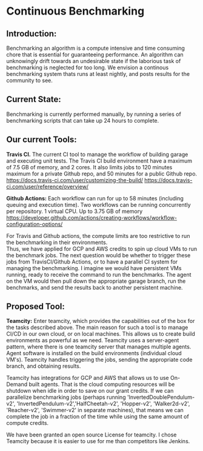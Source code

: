Continuous Benchmarking
=======

## Introduction:
Benchmarking an algorithm is a compute intensive and time consuming chore that is essential for guaranteeing performance. 
An algorithm can unknowingly drift towards an undesirable state if the laborious task of benchmarking is neglected for
too long.  We envision a continous benchmarking system thats runs at least nightly, and posts results for the community to see.

## Current State:
Benchmarking is currently performed manually, by running a series of benchmarking scripts that can take up
24 hours to complete.


## Our current Tools:
**Travis CI.** 
    The current CI tool to manage the workflow of building garage and executing unit tests.  The Travis CI build 
    environment have a maximum of 7.5 GB of memory, and 2 cores.  It also limits jobs to 120 minutes maximum for a
    private Github repo, and 50 minutes for a public Github repo.  
    https://docs.travis-ci.com/user/customizing-the-build/
    https://docs.travis-ci.com/user/reference/overview/

**Github Actions:**
    Each workflow can run for up to 58 minutes (including queuing and execution time).  Two workflows can be running 
    concurrently per repository.  1 virtual CPU.  Up to 3.75 GB of memory
    https://developer.github.com/actions/creating-workflows/workflow-configuration-options/

For Travis and Github actions, the compute limits are too restrictive to run the benchmarking in their environments.  
Thus, we have applied for GCP and AWS credits to spin up cloud VMs to run the benchmark jobs.  The next question would 
be whether to trigger these jobs from TravisCI/Github Actions, or to have a parallel CI system for managing the 
benchmarking.
I imagine we would have persistent VMs running, ready to receive the command to run the benchmarks.  The agent on the 
VM would then pull down the appropriate garage branch, run the benchmarks, and send the results back to another persistent machine.

## Proposed Tool:
**Teamcity:**
Enter teamcity, which provides the capabilities out of the box for the tasks described above.  The main reason for such a tool is to manage CI/CD in our own cloud, or on local machines.  This allows us to create build environments as powerful as we need.  Teamcity uses a server-agent pattern, where there is one teamcity server that manages multiple agents.  Agent software is installed on the build environments (individual cloud VM's).  Teamcity handles triggering the jobs, sending the appropriate code branch, and obtaining results.  

Teamcity has integrations for GCP and AWS that allows us to use On-Demand built agents. That is the cloud computing 
resources will be shutdown when idle in order to save on our grant credits.  If we can parallelize benchmarking jobs 
(perhaps running 'InvertedDoublePendulum-v2', 'InvertedPendulum-v2','HalfCheetah-v2', 'Hopper-v2', 'Walker2d-v2',
'Reacher-v2', 'Swimmer-v2' in separate machines), that means we can complete the job in a fraction of the time while 
using the same amount of compute credits.

We have been granted an open source License for teamcity.  I chose Teamcity because it is easier to use for me than competitors 
like Jenkins.


